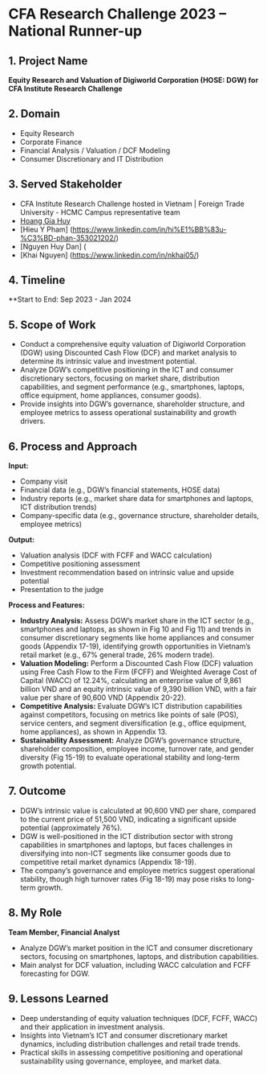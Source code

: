 # CFA Research Challenge 2023 – National Runner-up

## 1. Project Name

**Equity Research and Valuation of Digiworld Corporation (HOSE: DGW) for CFA Institute Research Challenge**

## 2. Domain
- Equity Research 
- Corporate Finance
- Financial Analysis / Valuation / DCF Modeling
- Consumer Discretionary and IT Distribution

## 3. Served Stakeholder

- CFA Institute Research Challenge hosted in Vietnam | Foreign Trade University - HCMC Campus representative team
- [Hoang Gia Huy](https://www.linkedin.com/in/giahuyhoang/)  
- [Hieu Y Pham] (https://www.linkedin.com/in/hi%E1%BB%83u-%C3%BD-phan-353021202/)
- [Nguyen Huy Dan] (
- [Khai Nguyen] (https://www.linkedin.com/in/nkhai05/)
  
## 4. Timeline

**Start to End: Sep 2023 - Jan 2024

## 5. Scope of Work

- Conduct a comprehensive equity valuation of Digiworld Corporation (DGW) using Discounted Cash Flow (DCF) and market analysis to determine its intrinsic value and investment potential.
- Analyze DGW’s competitive positioning in the ICT and consumer discretionary sectors, focusing on market share, distribution capabilities, and segment performance (e.g., smartphones, laptops, office equipment, home appliances, consumer goods).
- Provide insights into DGW’s governance, shareholder structure, and employee metrics to assess operational sustainability and growth drivers.

## 6. Process and Approach

**Input:**
- Company visit
- Financial data (e.g., DGW’s financial statements, HOSE data)
- Industry reports (e.g., market share data for smartphones and laptops, ICT distribution trends)
- Company-specific data (e.g., governance structure, shareholder details, employee metrics)

**Output:**

- Valuation analysis (DCF with FCFF and WACC calculation)
- Competitive positioning assessment
- Investment recommendation based on intrinsic value and upside potential
- Presentation to the judge

**Process and Features:**

- **Industry Analysis:** Assess DGW’s market share in the ICT sector (e.g., smartphones and laptops, as shown in Fig 10 and Fig 11) and trends in consumer discretionary segments like home appliances and consumer goods (Appendix 17-19), identifying growth opportunities in Vietnam’s retail market (e.g., 67% general trade, 26% modern trade).
- **Valuation Modeling:** Perform a Discounted Cash Flow (DCF) valuation using Free Cash Flow to the Firm (FCFF) and Weighted Average Cost of Capital (WACC) of 12.24%, calculating an enterprise value of 9,861 billion VND and an equity intrinsic value of 9,390 billion VND, with a fair value per share of 90,600 VND (Appendix 20-22).
- **Competitive Analysis:** Evaluate DGW’s ICT distribution capabilities against competitors, focusing on metrics like points of sale (POS), service centers, and segment diversification (e.g., office equipment, home appliances), as shown in Appendix 13.
- **Sustainability Assessment:** Analyze DGW’s governance structure, shareholder composition, employee income, turnover rate, and gender diversity (Fig 15-19) to evaluate operational stability and long-term growth potential.

## 7. Outcome

- DGW’s intrinsic value is calculated at 90,600 VND per share, compared to the current price of 51,500 VND, indicating a significant upside potential (approximately 76%).
- DGW is well-positioned in the ICT distribution sector with strong capabilities in smartphones and laptops, but faces challenges in diversifying into non-ICT segments like consumer goods due to competitive retail market dynamics (Appendix 18-19).
- The company’s governance and employee metrics suggest operational stability, though high turnover rates (Fig 18-19) may pose risks to long-term growth.

## 8. My Role

**Team Member, Financial Analyst**

- Analyze DGW’s market position in the ICT and consumer discretionary sectors, focusing on smartphones, laptops, and distribution capabilities.
- Main analyst for DCF valuation, including WACC calculation and FCFF forecasting for DGW.

## 9. Lessons Learned

- Deep understanding of equity valuation techniques (DCF, FCFF, WACC) and their application in investment analysis.
- Insights into Vietnam’s ICT and consumer discretionary market dynamics, including distribution challenges and retail trade trends.
- Practical skills in assessing competitive positioning and operational sustainability using governance, employee, and market data.
